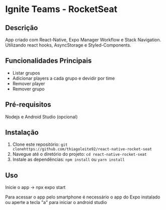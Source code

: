# Ignite Teams - RocketSeat

## Descrição

App criado com React-Native, Expo Manager Workflow e Stack Navigation. Utilizando react hooks, AsyncStorage e Styled-Components.

## Funcionalidades Principais

- Listar grupos
- Adicionar players a cada grupo e devidir por time
- Remover player
- Remover grupo

## Pré-requisitos

Nodejs e Android Studio (opcional)

## Instalação

1. Clone este repositório: `git clonehttps://github.com/thiagoleite92/react-native-rocket-seat`
2. Navegue até o diretório do projeto: `cd react-native-rocket-seat`
3. Instale as dependências: `npm install` ou `yarn install`

## Uso

Inicie o app -> npx expo start

Para acessar o app pelo smartphone é necessário o app do Expo instalado ou aperte a tecla "a" para iniciar o android studio
